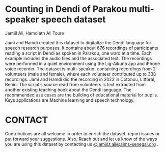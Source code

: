 # Counting in Dendi of Parakou multi-speaker speech dataset
Jamiil Ali, Hamdiath Ali Toure

Jami and Hamdi created this dataset to digitalize the Dendi language for speech research purposes. It contains about 676 recordings of participants reading a script in Dendi as spoken in Parakou, one word at a time. Each example includes the audio files and the associated text. The recordings were performed in a quiet environment using the Lig-Aikuna app and iPhone voice recorder. The dataset is multi-speaker, containing recordings from 2 volunteers (male and female), where each volunteer contributed up to 338 recordings. Jami and Hamdi did the recording in 2022 in Cotonou, Littoral, Benin. The script’s source read from volunteers is text extracted from another existing teaching book about the Dendi language. The recommended use cases are the building of educational material for pupils. Keys applications are Machine learning and speech technology.   

# CONTACT
Contributions are all welcome in order to enrich the dataset, report issues or put forward your suggestions. Also, Reach out and let us know of the ways you are using this dataset by contacting us @jamiil.t.ali@aims-senegal.org .

